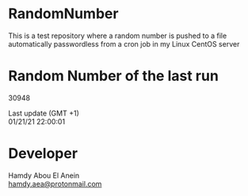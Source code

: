 # RandomNumber    
This is a test repository where a random number is pushed to a file automatically passwordless from a cron job in my Linux CentOS server    
# Random Number of the last run   
30948
      
Last update (GMT +1)    
01/21/21 22:00:01
# Developer    
Hamdy Abou El Anein   
hamdy.aea@protonmail.com
